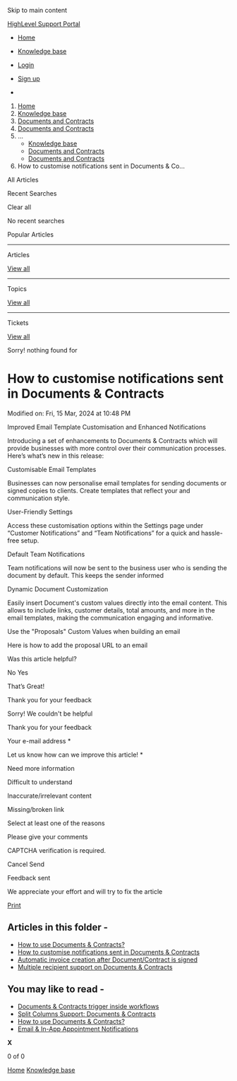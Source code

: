 Skip to main content

[ HighLevel Support Portal ](https://help.gohighlevel.com)

  * [ Home ](/support/home)
  * [ Knowledge base ](/support/solutions)

  * [Login](/support/login)
  * [Sign up](/support/signup)
  * 

  1. [Home](/support/home)
  2. [Knowledge base](/support/solutions)
  3. [Documents and Contracts](/support/solutions/48000453974)
  4. [Documents and Contracts](/support/solutions/folders/155000000203)
  5. ... 
     * [Knowledge base](/support/solutions)
     * [Documents and Contracts](/support/solutions/48000453974)
     * [Documents and Contracts](/support/solutions/folders/155000000203)
  6. How to customise notifications sent in Documents & Co...

All  Articles 

Recent Searches

Clear all

No recent searches

Popular Articles

* * *

Articles

[View all](/support/search/solutions)

* * *

Topics

[View all](/support/search/topics)

* * *

Tickets

[View all](/support/search/tickets)

Sorry! nothing found for   

# How to customise notifications sent in Documents & Contracts

Modified on: Fri, 15 Mar, 2024 at 10:48 PM

Improved Email Template Customisation and Enhanced Notifications

Introducing a set of enhancements to Documents & Contracts which will provide businesses with more control over their communication processes. Here’s what’s new in this release:

Customisable Email Templates

Businesses can now personalise email templates for sending documents or signed copies to clients. Create templates that reflect your and communication style.

User-Friendly Settings

Access these customisation options within the Settings page under “Customer Notifications” and “Team Notifications” for a quick and hassle-free setup.

Default Team Notifications

Team notifications will now be sent to the business user who is sending the document by default. This keeps the sender informed

Dynamic Document Customization

Easily insert Document's custom values directly into the email content. This allows to include links, customer details, total amounts, and more in the email templates, making the communication engaging and informative.

Use the "Proposals" Custom Values when building an email  

Here is how to add the proposal URL to an email

Was this article helpful?

No  Yes 

That’s Great!

Thank you for your feedback

Sorry! We couldn't be helpful

Thank you for your feedback

Your e-mail address *

Let us know how can we improve this article! *

Need more information 

Difficult to understand 

Inaccurate/irrelevant content 

Missing/broken link 

Select at least one of the reasons 

Please give your comments 

CAPTCHA verification is required. 

Cancel  Send 

Feedback sent

We appreciate your effort and will try to fix the article

[Print](javascript:print\(\))

## Articles in this folder -

  * [How to use Documents & Contracts?](/support/solutions/articles/155000000594-how-to-use-documents-contracts-)
  * [How to customise notifications sent in Documents & Contracts](/support/solutions/articles/155000001298-how-to-customise-notifications-sent-in-documents-contracts)
  * [Automatic invoice creation after Document/Contract is signed](/support/solutions/articles/155000001299-automatic-invoice-creation-after-document-contract-is-signed)
  * [Multiple recipient support on Documents & Contracts](/support/solutions/articles/155000001300-multiple-recipient-support-on-documents-contracts)

## You may like to read -

  * [Documents & Contracts trigger inside workflows](/support/solutions/articles/155000001491-documents-contracts-trigger-inside-workflows)
  * [Split Columns Support: Documents & Contracts](/support/solutions/articles/155000004041-split-columns-support-documents-contracts)
  * [How to use Documents & Contracts?](/support/solutions/articles/155000000594-how-to-use-documents-contracts-)
  * [Email & In-App Appointment Notifications](/support/solutions/articles/155000003441-email-in-app-appointment-notifications)

**X**

0 of 0 []()

[Home](/support/home) [Knowledge base](/support/solutions)
